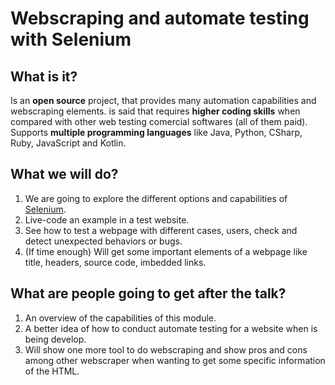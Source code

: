# Webscraping and automate testing with Selenium 

## What is it?


Is an **open source** project, that provides many automation capabilities and webscraping elements. is said that requires **higher coding skills** when compared with other web testing comercial softwares (all of them paid). Supports **multiple programming languages** like Java, Python, CSharp, Ruby, JavaScript and Kotlin. 

## What we will do?
1. We are going to explore the different options and capabilities of [Selenium](https://www.selenium.dev/documentation/). 
2. Live-code an example in a test website. 
3. See how to test a webpage with different cases, users, check and detect unexpected behaviors or bugs. 
4. (If time enough) Will get some important elements of a webpage like title, headers, source code, imbedded links.

## What are people going to get after the talk?
1. An overview of the capabilities of this module. 
2. A better idea of how to conduct automate testing for a website when is being develop.
3. Will show one more tool to do webscraping and show pros and cons among other webscraper when wanting to get some specific information of the HTML.


